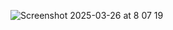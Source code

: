 ![Screenshot 2025-03-26 at 8 07 19](https://github.com/user-attachments/assets/21c5b01e-02ab-498d-9f1a-c4b28e3a4db1)
